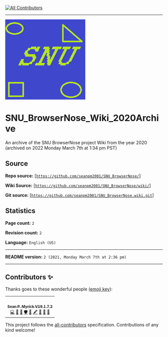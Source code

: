 
<!-- ALL-CONTRIBUTORS-BADGE:START - Do not remove or modify this section -->
[![All Contributors](https://img.shields.io/badge/all_contributors-1-orange.svg?style=flat-square)](#contributors-)
<!-- ALL-CONTRIBUTORS-BADGE:END -->
***

![/.github/SNU_blue_and_gold_legacy_icon.png](/.github/SNU_blue_and_gold_legacy_icon.png)

# SNU_BrowserNose_Wiki_2020Archive
An archive of the SNU BrowserNose project Wiki from the year 2020 (archived on 2022 Monday March 7th at 1:34 pm PST) 

## Source

**Repo source:** [[`https://github.com/seanpm2001/SNU_BrowserNose/`]](https://github.com/seanpm2001/SNU_BrowserNose/)

**Wiki Source:** [[`https://github.com/seanpm2001/SNU_BrowserNose/wiki/`]](https://github.com/seanpm2001/SNU_BrowserNose/wiki/)

**Git source:** [[`https://github.com/seanpm2001/SNU_BrowserNose.wiki.git`]](https://github.com/seanpm2001/SNU_BrowserNose.wiki.git)

## Statistics

**Page count:** `2`

**Revision count:** `2`

**Language:** `English (US)`

***

**README version:** `2 (2021, Monday March 7th at 2:36 pm)`

***

## Contributors ✨

Thanks goes to these wonderful people ([emoji key](https://allcontributors.org/docs/en/emoji-key)):

<!-- ALL-CONTRIBUTORS-LIST:START - Do not remove or modify this section -->
<!-- prettier-ignore-start -->
<!-- markdownlint-disable -->
<table>
  <tr>
    <td align="center"><a href="https://gist.github.com/seanpm2001/7e40a0e13c066a57577d8200b1afc6a3"><img src="https://avatars.githubusercontent.com/u/65933340?v=4?s=100" width="100px;" alt=""/><br /><sub><b>Sean P. Myrick V19.1.7.2</b></sub></a><br /><a href="https://github.com/seanpm2001/SNU_BrowserNose_Wiki_2020Archive/commits?author=seanpm2001" title="Code">💻</a> <a href="https://github.com/seanpm2001/SNU_BrowserNose_Wiki_2020Archive/commits?author=seanpm2001" title="Documentation">📖</a> <a href="#projectManagement-seanpm2001" title="Project Management">📆</a> <a href="#security-seanpm2001" title="Security">🛡️</a> <a href="#data-seanpm2001" title="Data">🔣</a> <a href="#content-seanpm2001" title="Content">🖋</a> <a href="#design-seanpm2001" title="Design">🎨</a> <a href="#maintenance-seanpm2001" title="Maintenance">🚧</a> <a href="#ideas-seanpm2001" title="Ideas, Planning, & Feedback">🤔</a></td>
  </tr>
</table>

<!-- markdownlint-restore -->
<!-- prettier-ignore-end -->

<!-- ALL-CONTRIBUTORS-LIST:END -->

This project follows the [all-contributors](https://github.com/all-contributors/all-contributors) specification. Contributions of any kind welcome!
